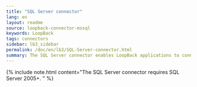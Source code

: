 ```yaml
---
title: "SQL Server connector"
lang: en
layout: readme
source: loopback-connector-mssql
keywords: LoopBack
tags: connectors
sidebar: lb3_sidebar
permalink: /doc/en/lb3/SQL-Server-connector.html
summary: The SQL Server connector enables LoopBack applications to connect to Microsoft SQL Server data sources.
---
```


{% include note.html content="The SQL Server connector requires SQL Server 2005+.
" %}
